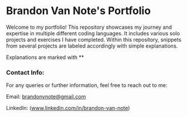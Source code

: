 # Brandon Van Note's Portfolio
Welcome to my portfolio! This repository showcases my journey and expertise in multiple different coding languages. It includes various solo projects and exercises I have completed. Within this repository, snippets from several projects are labeled accordingly with simple explanations.

Explanations are marked with **


### Contact Info:
For any queries or further information, feel free to reach out to me:

Email: brandonvnote@gmail.com

LinkedIn: (www.linkedin.com/in/brandon-van-note)

